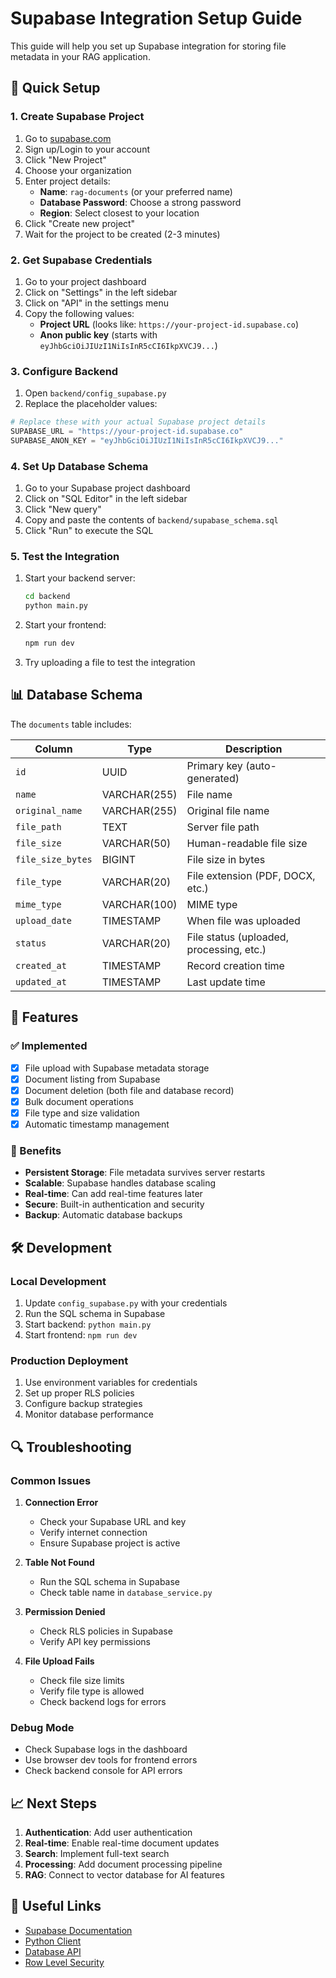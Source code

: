 # Supabase Integration Setup Guide

This guide will help you set up Supabase integration for storing file metadata in your RAG application.

## 🚀 Quick Setup

### 1. Create Supabase Project

1. Go to [supabase.com](https://supabase.com)
2. Sign up/Login to your account
3. Click "New Project"
4. Choose your organization
5. Enter project details:
   - **Name**: `rag-documents` (or your preferred name)
   - **Database Password**: Choose a strong password
   - **Region**: Select closest to your location
6. Click "Create new project"
7. Wait for the project to be created (2-3 minutes)

### 2. Get Supabase Credentials

1. Go to your project dashboard
2. Click on "Settings" in the left sidebar
3. Click on "API" in the settings menu
4. Copy the following values:
   - **Project URL** (looks like: `https://your-project-id.supabase.co`)
   - **Anon public key** (starts with `eyJhbGciOiJIUzI1NiIsInR5cCI6IkpXVCJ9...`)

### 3. Configure Backend

1. Open `backend/config_supabase.py`
2. Replace the placeholder values:

```python
# Replace these with your actual Supabase project details
SUPABASE_URL = "https://your-project-id.supabase.co"
SUPABASE_ANON_KEY = "eyJhbGciOiJIUzI1NiIsInR5cCI6IkpXVCJ9..."
```

### 4. Set Up Database Schema

1. Go to your Supabase project dashboard
2. Click on "SQL Editor" in the left sidebar
3. Click "New query"
4. Copy and paste the contents of `backend/supabase_schema.sql`
5. Click "Run" to execute the SQL

### 5. Test the Integration

1. Start your backend server:
   ```bash
   cd backend
   python main.py
   ```

2. Start your frontend:
   ```bash
   npm run dev
   ```

3. Try uploading a file to test the integration

## 📊 Database Schema

The `documents` table includes:

| Column | Type | Description |
|--------|------|-------------|
| `id` | UUID | Primary key (auto-generated) |
| `name` | VARCHAR(255) | File name |
| `original_name` | VARCHAR(255) | Original file name |
| `file_path` | TEXT | Server file path |
| `file_size` | VARCHAR(50) | Human-readable file size |
| `file_size_bytes` | BIGINT | File size in bytes |
| `file_type` | VARCHAR(20) | File extension (PDF, DOCX, etc.) |
| `mime_type` | VARCHAR(100) | MIME type |
| `upload_date` | TIMESTAMP | When file was uploaded |
| `status` | VARCHAR(20) | File status (uploaded, processing, etc.) |
| `created_at` | TIMESTAMP | Record creation time |
| `updated_at` | TIMESTAMP | Last update time |

## 🔧 Features

### ✅ Implemented
- [x] File upload with Supabase metadata storage
- [x] Document listing from Supabase
- [x] Document deletion (both file and database record)
- [x] Bulk document operations
- [x] File type and size validation
- [x] Automatic timestamp management

### 🎯 Benefits
- **Persistent Storage**: File metadata survives server restarts
- **Scalable**: Supabase handles database scaling
- **Real-time**: Can add real-time features later
- **Secure**: Built-in authentication and security
- **Backup**: Automatic database backups

## 🛠️ Development

### Local Development
1. Update `config_supabase.py` with your credentials
2. Run the SQL schema in Supabase
3. Start backend: `python main.py`
4. Start frontend: `npm run dev`

### Production Deployment
1. Use environment variables for credentials
2. Set up proper RLS policies
3. Configure backup strategies
4. Monitor database performance

## 🔍 Troubleshooting

### Common Issues

1. **Connection Error**
   - Check your Supabase URL and key
   - Verify internet connection
   - Ensure Supabase project is active

2. **Table Not Found**
   - Run the SQL schema in Supabase
   - Check table name in `database_service.py`

3. **Permission Denied**
   - Check RLS policies in Supabase
   - Verify API key permissions

4. **File Upload Fails**
   - Check file size limits
   - Verify file type is allowed
   - Check backend logs for errors

### Debug Mode
- Check Supabase logs in the dashboard
- Use browser dev tools for frontend errors
- Check backend console for API errors

## 📈 Next Steps

1. **Authentication**: Add user authentication
2. **Real-time**: Enable real-time document updates
3. **Search**: Implement full-text search
4. **Processing**: Add document processing pipeline
5. **RAG**: Connect to vector database for AI features

## 🔗 Useful Links

- [Supabase Documentation](https://supabase.com/docs)
- [Python Client](https://supabase.com/docs/reference/python)
- [Database API](https://supabase.com/docs/guides/database/api)
- [Row Level Security](https://supabase.com/docs/guides/auth/row-level-security)
